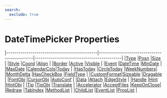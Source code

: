 ```yaml
---
search:
  exclude: true
---
```


<h1 class="heading"><span class="name">DateTimePicker Properties</span></h1>

|---------------------------------------------|---------------------------------------------|-------------------------------------------|
|[Type](../properties/type.md)                |[Posn](../properties/posn.md)                |[Size](../properties/size.md)              |
|[Style](../properties/style.md)              |[Coord](../properties/coord.md)              |[Align](../properties/align.md)            |
|[Border](../properties/border.md)            |[Active](../properties/active.md)            |[Visible](../properties/visible.md)        |
|[Event](../properties/event.md)              |[DateTime](../properties/datetime.md)        |[MinDate](../properties/mindate.md)        |
|[MaxDate](../properties/maxdate.md)          |[CalendarCols](../properties/calendarcols.md)|[Today](../properties/today.md)            |
|[HasToday](../properties/hastoday.md)        |[CircleToday](../properties/circletoday.md)  |[WeekNumbers](../properties/weeknumbers.md)|
|[MonthDelta](../properties/monthdelta.md)    |[HasCheckBox](../properties/hascheckbox.md)  |[FieldType](../properties/fieldtype.md)    |
|[CustomFormat](../properties/customformat.md)|[Sizeable](../properties/sizeable.md)        |[Dragable](../properties/dragable.md)      |
|[FontObj](../properties/fontobj.md)          |[CursorObj](../properties/cursorobj.md)      |[AutoConf](../properties/autoconf.md)      |
|[Data](../properties/data.md)                |[Attach](../properties/attach.md)            |[EdgeStyle](../properties/edgestyle.md)    |
|[Handle](../properties/handle.md)            |[Hint](../properties/hint.md)                |[HintObj](../properties/hintobj.md)        |
|[Tip](../properties/tip.md)                  |[TipObj](../properties/tipobj.md)            |[Translate](../properties/translate.md)    |
|[Accelerator](../properties/accelerator.md)  |[AcceptFiles](../properties/acceptfiles.md)  |[KeepOnClose](../properties/keeponclose.md)|
|[Redraw](../properties/redraw.md)            |[TabIndex](../properties/tabindex.md)        |[MethodList](../properties/methodlist.md)  |
|[ChildList](../properties/childlist.md)      |[EventList](../properties/eventlist.md)      |[PropList](../properties/proplist.md)      |
